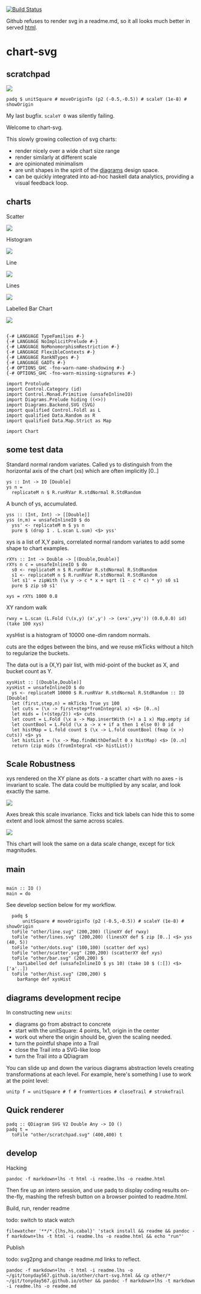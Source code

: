 <meta charset="utf-8"> <link rel="stylesheet" href="lhs.css">

[![Build
Status](https://travis-ci.org/tonyday567/chart-svg.png)](https://travis-ci.org/tonyday567/chart-svg)

Github refuses to render svg in a readme.md, so it all looks much better
in served [html](http://tonyday567.github.io/chart-svg.html).

chart-svg
=========

scratchpad
----------

![](other/scratchpad.svg)

`padq $ unitSquare # moveOriginTo (p2 (-0.5,-0.5)) # scaleY (1e-8) # showOrigin`

My last bugfix. `scaleY 0` was silently failing.

Welcome to chart-svg.

This slowly growing collection of svg charts:

-   render nicely over a wide chart size range
-   render similarly at different scale
-   are opinionated minimalism
-   are unit shapes in the spirit of the
    [diagrams](http://projects.haskell.org/diagrams/doc/quickstart.html)
    design space.
-   can be quickly integrated into ad-hoc haskell data analytics,
    providing a visual feedback loop.

charts
------

Scatter

![](other/scatter.svg)

Histogram

![](other/hist.svg)

Line

![](other/line.svg)

Lines

![](other/lines.svg)

Labelled Bar Chart

![](other/bar.svg)

``` {.sourceCode .literate .haskell}

{-# LANGUAGE TypeFamilies #-}
{-# LANGUAGE NoImplicitPrelude #-}
{-# LANGUAGE NoMonomorphismRestriction #-}
{-# LANGUAGE FlexibleContexts #-}
{-# LANGUAGE RankNTypes #-}
{-# LANGUAGE GADTs #-}
{-# OPTIONS_GHC -fno-warn-name-shadowing #-}
{-# OPTIONS_GHC -fno-warn-missing-signatures #-}

import Protolude
import Control.Category (id)
import Control.Monad.Primitive (unsafeInlineIO)
import Diagrams.Prelude hiding ((<>))
import Diagrams.Backend.SVG (SVG)
import qualified Control.Foldl as L
import qualified Data.Random as R
import qualified Data.Map.Strict as Map

import Chart
```

some test data
--------------

Standard normal random variates. Called ys to distinguish from the
horizontal axis of the chart (xs) which are often implicitly \[0..\]

``` {.sourceCode .literate .haskell}
ys :: Int -> IO [Double]
ys n =
  replicateM n $ R.runRVar R.stdNormal R.StdRandom
```

A bunch of ys, accumulated.

``` {.sourceCode .literate .haskell}
yss :: (Int, Int) -> [[Double]]
yss (n,m) = unsafeInlineIO $ do
  yss' <- replicateM m $ ys n
  pure $ (drop 1 . L.scan L.sum) <$> yss'
```

xys is a list of X,Y pairs, correlated normal random variates to add
some shape to chart examples.

``` {.sourceCode .literate .haskell}
rXYs :: Int -> Double -> [(Double,Double)]
rXYs n c = unsafeInlineIO $ do
  s0 <- replicateM n $ R.runRVar R.stdNormal R.StdRandom
  s1 <- replicateM n $ R.runRVar R.stdNormal R.StdRandom
  let s1' = zipWith (\x y -> c * x + sqrt (1 - c * c) * y) s0 s1
  pure $ zip s0 s1'

xys = rXYs 1000 0.8
```

XY random walk

``` {.sourceCode .literate .haskell}
rwxy = L.scan (L.Fold (\(x,y) (x',y') -> (x+x',y+y')) (0.0,0.0) id) (take 100 xys)
```

xysHist is a histogram of 10000 one-dim random normals.

cuts are the edges between the bins, and we reuse mkTicks without a
hitch to regularize the buckets.

The data out is a (X,Y) pair list, with mid-point of the bucket as X,
and bucket count as Y.

``` {.sourceCode .literate .haskell}
xysHist :: [(Double,Double)]
xysHist = unsafeInlineIO $ do
  ys <- replicateM 10000 $ R.runRVar R.stdNormal R.StdRandom :: IO [Double]
  let (first,step,n) = mkTicks True ys 100
  let cuts = (\x -> first+step*fromIntegral x) <$> [0..n]
  let mids = (+(step/2)) <$> cuts
  let count = L.Fold (\x a -> Map.insertWith (+) a 1 x) Map.empty id
  let countBool = L.Fold (\x a -> x + if a then 1 else 0) 0 id
  let histMap = L.fold count $ (\x -> L.fold countBool (fmap (x >) cuts)) <$> ys
  let histList = (\x -> Map.findWithDefault 0 x histMap) <$> [0..n]
  return (zip mids (fromIntegral <$> histList))
```

Scale Robustness
----------------

xys rendered on the XY plane as dots - a scatter chart with no axes - is
invariant to scale. The data could be multiplied by any scalar, and look
exactly the same.

![](other/dots.svg)

Axes break this scale invariance. Ticks and tick labels can hide this to
some extent and look almost the same across scales.

![](other/scatter.svg)

This chart will look the same on a data scale change, except for tick
magnitudes.

main
----

``` {.sourceCode .literate .haskell}

main :: IO ()
main = do
```

See develop section below for my workflow.

``` {.sourceCode .literate .haskell}
  padq $
      unitSquare # moveOriginTo (p2 (-0.5,-0.5)) # scaleY (1e-8) # showOrigin
  toFile "other/line.svg" (200,200) (lineXY def rwxy)
  toFile "other/lines.svg" (200,200) (linesXY def $ zip [0..] <$> yss (40, 5))
  toFile "other/dots.svg" (100,100) (scatter def xys)
  toFile "other/scatter.svg" (200,200) (scatterXY def xys)
  toFile "other/bar.svg" (200,200) $
    barLabelled def (unsafeInlineIO $ ys 10) (take 10 $ (:[]) <$> ['a'..])
  toFile "other/hist.svg" (200,200) $
    barRange def xysHist
```

diagrams development recipe
---------------------------

In constructing new `units`:

-   diagrams go from abstract to concrete
-   start with the unitSquare: 4 points, 1x1, origin in the center
-   work out where the origin should be, given the scaling needed.
-   turn the pointful shape into a Trail
-   close the Trail into a SVG-like loop
-   turn the Trail into a QDiagram

You can slide up and down the various diagrams abstraction levels
creating transformations at each level. For example, here's something I
use to work at the point level:

``` {.sourceCode .literate .haskell}
unitp f = unitSquare # f # fromVertices # closeTrail # strokeTrail
```

Quick renderer
--------------

``` {.sourceCode .literate .haskell}
padq :: QDiagram SVG V2 Double Any -> IO ()
padq t =
  toFile "other/scratchpad.svg" (400,400) t
```

develop
-------

Hacking

    pandoc -f markdown+lhs -t html -i readme.lhs -o readme.html

Then fire up an intero session, and use padq to display coding results
on-the-fly, mashing the refresh button on a browser pointed to
readme.html.

Build, run, render readme

todo: switch to stack watch

    filewatcher '**/*.{lhs,hs,cabal}' 'stack install && readme && pandoc -f markdown+lhs -t html -i readme.lhs -o readme.html && echo "run"'

Publish

todo: svg2png and change readme.md links to reflect.

    pandoc -f markdown+lhs -t html -i readme.lhs -o ~/git/tonyday567.github.io/other/chart-svg.html && cp other/* ~/git/tonyday567.github.io/other && pandoc -f markdown+lhs -t markdown -i readme.lhs -o readme.md
